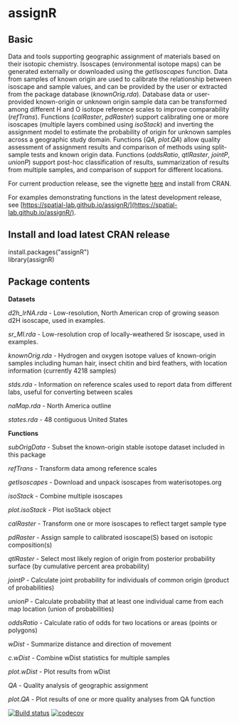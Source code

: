 # assignR

## Basic

Data and tools supporting geographic assignment of materials based on their isotopic chemistry. Isoscapes (environmental isotope maps) can be generated externally or downloaded using the *getIsoscapes* function. Data from samples of known origin are used to calibrate the relationship between isoscape and sample values, and can be provided by the user or extracted from the package database (*knownOrig.rda*). Database data or user-provided known-origin or unknown origin sample data can be transformed among different H and O isotope reference scales to improve comparability (*refTrans*). Functions (*calRaster*, *pdRaster*) support calibrating one or more isoscapes (multiple layers combined using *isoStack*) and inverting the assignment model to estimate the probability of origin for unknown samples across a geographic study domain. Functions (*QA*, *plot.QA*) allow quality assessment of assignment results and comparison of methods using split-sample tests and known origin data. Functions (*oddsRatio*, *qtlRaster*, *jointP*, *unionP*) support post-hoc classification of results, summarization of results from multiple samples, and comparison of support for different locations.

For current production release, see the vignette [here](https://CRAN.R-project.org/package=assignR) and install from CRAN.

For examples demonstrating functions in the latest development release, see [https://spatial-lab.github.io/assignR/](https://spatial-lab.github.io/assignR/).

## Install and load latest CRAN release
install.packages("assignR")     
library(assignR)

## Package contents

**Datasets**

*d2h_lrNA.rda* - Low-resolution, North American crop of growing season d2H isoscape, used in examples.

*sr_MI.rda* - Low-resolution crop of locally-weathered Sr isoscape, used in examples.

*knownOrig.rda*	- Hydrogen and oxygen isotope values of known-origin samples including human hair, insect chitin and bird feathers, with location information (currently 4218 samples)

*stds.rda* - Information on reference scales used to report data from different labs, useful for converting between scales

*naMap.rda* - North America outline

*states.rda* - 48 contiguous United States

**Functions**

*subOrigData* - Subset the known-origin stable isotope dataset included in this package

*refTrans* - Transform data among reference scales

*getIsoscapes* - Download and unpack isoscapes from waterisotopes.org

*isoStack* - Combine multiple isoscapes

*plot.isoStack* - Plot isoStack object

*calRaster* - Transform one or more isoscapes to reflect target sample type

*pdRaster* - Assign sample to calibrated isoscape(S) based on isotopic composition(s)

*qtlRaster* - Select most likely region of origin from posterior probability surface (by cumulative percent area probability)

*jointP* - Calculate joint probability for individuals of common origin (product of probabilities)

*unionP* - Calculate probability that at least one individual came from each map location (union of probabilities)

*oddsRatio* - Calculate ratio of odds for two locations or areas (points or polygons)

*wDist* - Summarize distance and direction of movement

*c.wDist* - Combine wDist statistics for multiple samples

*plot.wDist* - Plot results from wDist

*QA* - Quality analysis of geographic assignment

*plot.QA* - Plot results of one or more quality analyses from QA function

<!-- badges: start -->
  [![Build status](https://github.com/SPATIAL-Lab/assignR/actions/workflows/r.yml/badge.svg)](https://github.com/SPATIAL-Lab/assignR/actions)
  [![codecov](https://codecov.io/gh/SPATIAL-Lab/assignR/branch/master/graph/badge.svg)](https://codecov.io/gh/SPATIAL-Lab/assignR) 
  <!-- badges: end -->

